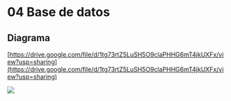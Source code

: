 # 04 Base de datos

## Diagrama
[https://drive.google.com/file/d/1tg73rtZ5LuSH5O9claPHHG6mT4jkUXFx/view?usp=sharing](https://drive.google.com/file/d/1tg73rtZ5LuSH5O9claPHHG6mT4jkUXFx/view?usp=sharing)

[![](/img/server/db.png)](/img/server/db.png)

